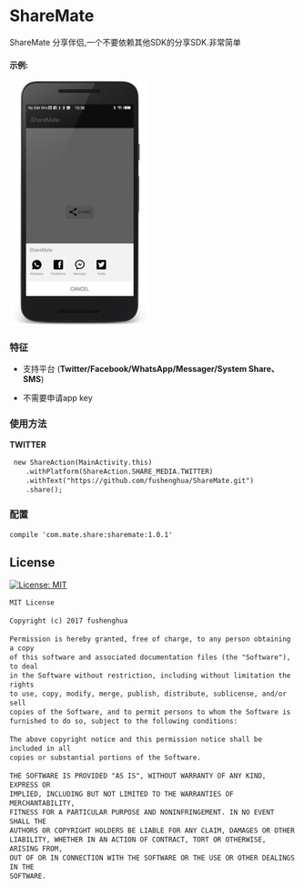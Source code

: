 # ShareMate

ShareMate  分享伴侣,一个不要依赖其他SDK的分享SDK.非常简单


#### 示例:

![](https://github.com/fushenghua/ShareMate/raw/master/images/screenshot.png)

### 特征

* 支持平台 (**Twitter/Facebook/WhatsApp/Messager/System Share、SMS**)

* 不需要申请app key

### 使用方法


**TWITTER**

```
 new ShareAction(MainActivity.this)
    .withPlatform(ShareAction.SHARE_MEDIA.TWITTER)
    .withText("https://github.com/fushenghua/ShareMate.git")
    .share();
```


### 配置


```
compile 'com.mate.share:sharemate:1.0.1'
```

## License
[![License: MIT](https://img.shields.io/badge/License-MIT-yellow.svg)](https://opensource.org/licenses/MIT)


```
MIT License

Copyright (c) 2017 fushenghua

Permission is hereby granted, free of charge, to any person obtaining a copy
of this software and associated documentation files (the "Software"), to deal
in the Software without restriction, including without limitation the rights
to use, copy, modify, merge, publish, distribute, sublicense, and/or sell
copies of the Software, and to permit persons to whom the Software is
furnished to do so, subject to the following conditions:

The above copyright notice and this permission notice shall be included in all
copies or substantial portions of the Software.

THE SOFTWARE IS PROVIDED "AS IS", WITHOUT WARRANTY OF ANY KIND, EXPRESS OR
IMPLIED, INCLUDING BUT NOT LIMITED TO THE WARRANTIES OF MERCHANTABILITY,
FITNESS FOR A PARTICULAR PURPOSE AND NONINFRINGEMENT. IN NO EVENT SHALL THE
AUTHORS OR COPYRIGHT HOLDERS BE LIABLE FOR ANY CLAIM, DAMAGES OR OTHER
LIABILITY, WHETHER IN AN ACTION OF CONTRACT, TORT OR OTHERWISE, ARISING FROM,
OUT OF OR IN CONNECTION WITH THE SOFTWARE OR THE USE OR OTHER DEALINGS IN THE
SOFTWARE.
```